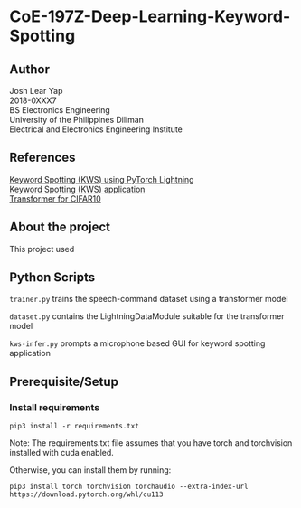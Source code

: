 # CoE-197Z-Deep-Learning-Keyword-Spotting

## Author
Josh Lear Yap  
2018-0XXX7  
BS Electronics Engineering  
University of the Philippines Diliman  
Electrical and Electronics Engineering Institute  

## References
[Keyword Spotting (KWS) using PyTorch Lightning](https://github.com/roatienza/Deep-Learning-Experiments/blob/master/versions/2022/supervised/python/kws_demo.ipynb)  
[Keyword Spotting (KWS) application](https://github.com/roatienza/Deep-Learning-Experiments/blob/master/versions/2022/supervised/python/kws-infer.py)  
[Transformer for CIFAR10](https://github.com/roatienza/Deep-Learning-Experiments/blob/master/versions/2022/transformer/python/transformer_demo.ipynb)  

## About the project
This project used 

## Python Scripts

``trainer.py`` trains the speech-command dataset using a transformer model  

``dataset.py`` contains the LightningDataModule suitable for the transformer model  

``kws-infer.py`` prompts a microphone based GUI for keyword spotting application  

## Prerequisite/Setup
### Install requirements
```
pip3 install -r requirements.txt
```
Note: The requirements.txt file assumes that you have torch and torchvision installed with cuda enabled.

Otherwise, you can install them by running:

```
pip3 install torch torchvision torchaudio --extra-index-url https://download.pytorch.org/whl/cu113
```


